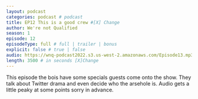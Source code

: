 ```yaml
---
layout: podcast
categories: podcast # podcast
title: EP12 This is a good crew #[X] Change
author: We're not Qualified 
season: 1
episode: 12
episodeType: full # full | trailer | bonus
explicit: false # true | false
audio: https://wnq-podcast2022.s3.us-west-2.amazonaws.com/Episode13.mp3
length: 3500 # in seconds [X]Change
---
```

This episode the bois have some specials guests come onto the show. They talk about Twitter drama and even decide who the arsehole is. Audio gets a little peaky at some points sorry in advance.